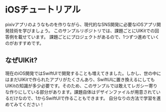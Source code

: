 # iOSチュートリアル

pixivアプリのようなものを作りながら、現代的なSNS開発に必要なiOSアプリ開発技術を学びましょう。
このサンプルリポジトリでは、課題ごとにUIKitでの回答例を載せています。
課題ごとにプロジェクトがあるので、1つずつ進めていくのがおすすめです。

## なぜUIKit?

現在のiOS開発ではSwiftUIで開発することも増えてきました。しかし、世の中にはまだUIKitで作られたアプリがたくさんあり、SwiftUIに置き換えるにしてもUIKitの知識が多少必要です。そのため、このサンプルでは敢えてレガシー寄りな作りにしている部分があります。課題自体はデザインファイルが用意されているだけなので、1からSwiftUIで作ることもできます。
自分なりの方法で学習を進めてみてください！
